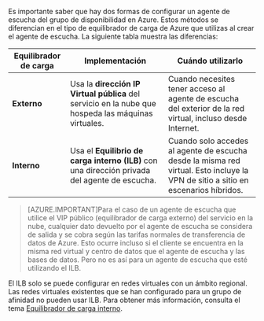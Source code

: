 Es importante saber que hay dos formas de configurar un agente de escucha del grupo de disponibilidad en Azure. Estos métodos se diferencian en el tipo de equilibrador de carga de Azure que utilizas al crear el agente de escucha. La siguiente tabla muestra las diferencias:

| Equilibrador de carga | Implementación | Cuándo utilizarlo |
| ------------- | -------------- | ----------- |
| **Externo** | Usa la **dirección IP Virtual pública** del servicio en la nube que hospeda las máquinas virtuales. | Cuando necesites tener acceso al agente de escucha del exterior de la red virtual, incluso desde Internet. |
| **Interno** | Usa el **Equilibrio de carga interno (ILB)** con una dirección privada del agente de escucha. | Cuando solo accedes al agente de escucha desde la misma red virtual. Esto incluye la VPN de sitio a sitio en escenarios híbridos. |

>[AZURE.IMPORTANT]Para el caso de un agente de escucha que utilice el VIP público (equilibrador de carga externo) del servicio en la nube, cualquier dato devuelto por el agente de escucha se considera de salida y se cobra según las tarifas normales de transferencia de datos de Azure. Esto ocurre incluso si el cliente se encuentra en la misma red virtual y centro de datos que el agente de escucha y las bases de datos. Pero no es así para un agente de escucha que esté utilizando el ILB.

El ILB solo se puede configurar en redes virtuales con un ámbito regional. Las redes virtuales existentes que se han configurado para un grupo de afinidad no pueden usar ILB. Para obtener más información, consulta el tema [Equilibrador de carga interno](../articles/load-balancer/load-balancer-internal-overview.md).

<!---HONumber=August15_HO7-->